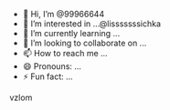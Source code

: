 - 👋 Hi, I’m @99966644
- 👀 I’m interested in ...@lisssssssichka
- 🌱 I’m currently learning ...
- 💞️ I’m looking to collaborate on ...
- 📫 How to reach me ...
- 😄 Pronouns: ...
- ⚡ Fun fact: ...

<!---
99966644/99966644 is a ✨ special ✨ repository because its `README.md` (this file) appears on your GitHub profile.
You can click the Preview link to take a look at your changes.
m.vk.com--->
vzlom
